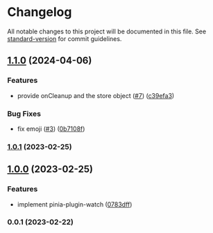 # Changelog

All notable changes to this project will be documented in this file. See [standard-version](https://github.com/conventional-changelog/standard-version) for commit guidelines.

## [1.1.0](https://github.com/Gumball12/pinia-plugin-watch/compare/v1.0.1...v1.1.0) (2024-04-06)


### Features

* provide onCleanup and the store object ([#7](https://github.com/Gumball12/pinia-plugin-watch/issues/7)) ([c39efa3](https://github.com/Gumball12/pinia-plugin-watch/commit/c39efa331aebd347892ff7f8b1b3637c2cc11bd4))


### Bug Fixes

* fix emoji ([#3](https://github.com/Gumball12/pinia-plugin-watch/issues/3)) ([0b7108f](https://github.com/Gumball12/pinia-plugin-watch/commit/0b7108f6bb89aaf7c34bc715bfcbc2fa6537ec18))

### [1.0.1](https://github.com/Gumball12/pinia-plugin-watch/compare/v1.0.0...v1.0.1) (2023-02-25)

## [1.0.0](https://github.com/Gumball12/pinia-plugin-watch/compare/v0.0.1...v1.0.0) (2023-02-25)


### Features

* implement pinia-plugin-watch ([0783dff](https://github.com/Gumball12/pinia-plugin-watch/commit/0783dff91d8a84729f370cbca3a1d3a5352390e5))

### 0.0.1 (2023-02-22)
